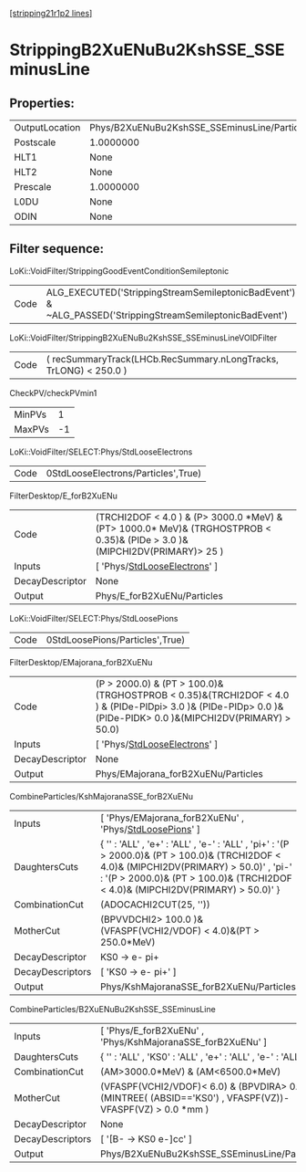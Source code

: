 [[stripping21r1p2 lines]](./stripping21r1p2-index)

# StrippingB2XuENuBu2KshSSE_SSEminusLine

## Properties:

|                |                                              |
|----------------|----------------------------------------------|
| OutputLocation | Phys/B2XuENuBu2KshSSE_SSEminusLine/Particles |
| Postscale      | 1.0000000                                    |
| HLT1           | None                                         |
| HLT2           | None                                         |
| Prescale       | 1.0000000                                    |
| L0DU           | None                                         |
| ODIN           | None                                         |

## Filter sequence:

LoKi::VoidFilter/StrippingGoodEventConditionSemileptonic

|      |                                                                                                          |
|------|----------------------------------------------------------------------------------------------------------|
| Code | ALG_EXECUTED('StrippingStreamSemileptonicBadEvent') & ~ALG_PASSED('StrippingStreamSemileptonicBadEvent') |

LoKi::VoidFilter/StrippingB2XuENuBu2KshSSE_SSEminusLineVOIDFilter

|      |                                                                   |
|------|-------------------------------------------------------------------|
| Code | ( recSummaryTrack(LHCb.RecSummary.nLongTracks, TrLONG) \< 250.0 ) |

CheckPV/checkPVmin1

|        |     |
|--------|-----|
| MinPVs | 1   |
| MaxPVs | -1  |

LoKi::VoidFilter/SELECT:Phys/StdLooseElectrons

|      |                                     |
|------|-------------------------------------|
| Code | 0StdLooseElectrons/Particles',True) |

FilterDesktop/E_forB2XuENu

|                 |                                                                                                                                   |
|-----------------|-----------------------------------------------------------------------------------------------------------------------------------|
| Code            | (TRCHI2DOF \< 4.0 ) & (P\> 3000.0 \*MeV) & (PT\> 1000.0\* MeV)& (TRGHOSTPROB \< 0.35)& (PIDe \> 3.0 )& (MIPCHI2DV(PRIMARY)\> 25 ) |
| Inputs          | [ 'Phys/[StdLooseElectrons](./stripping21r1p2-commonparticles-stdlooseelectrons)' ]                                             |
| DecayDescriptor | None                                                                                                                              |
| Output          | Phys/E_forB2XuENu/Particles                                                                                                       |

LoKi::VoidFilter/SELECT:Phys/StdLoosePions

|      |                                 |
|------|---------------------------------|
| Code | 0StdLoosePions/Particles',True) |

FilterDesktop/EMajorana_forB2XuENu

|                 |                                                                                                                                                                    |
|-----------------|--------------------------------------------------------------------------------------------------------------------------------------------------------------------|
| Code            | (P \> 2000.0) & (PT \> 100.0)& (TRGHOSTPROB \< 0.35)&(TRCHI2DOF \< 4.0 ) & (PIDe-PIDpi\> 3.0 )& (PIDe-PIDp\> 0.0 )&(PIDe-PIDK\> 0.0 )&(MIPCHI2DV(PRIMARY) \> 50.0) |
| Inputs          | [ 'Phys/[StdLooseElectrons](./stripping21r1p2-commonparticles-stdlooseelectrons)' ]                                                                              |
| DecayDescriptor | None                                                                                                                                                               |
| Output          | Phys/EMajorana_forB2XuENu/Particles                                                                                                                                |

CombineParticles/KshMajoranaSSE_forB2XuENu

|                  |                                                                                                                                                                                                                                    |
|------------------|------------------------------------------------------------------------------------------------------------------------------------------------------------------------------------------------------------------------------------|
| Inputs           | [ 'Phys/EMajorana_forB2XuENu' , 'Phys/[StdLoosePions](./stripping21r1p2-commonparticles-stdloosepions)' ]                                                                                                                        |
| DaughtersCuts    | { '' : 'ALL' , 'e+' : 'ALL' , 'e-' : 'ALL' , 'pi+' : '(P \> 2000.0)& (PT \> 100.0)& (TRCHI2DOF \< 4.0)& (MIPCHI2DV(PRIMARY) \> 50.0)' , 'pi-' : '(P \> 2000.0)& (PT \> 100.0)& (TRCHI2DOF \< 4.0)& (MIPCHI2DV(PRIMARY) \> 50.0)' } |
| CombinationCut   | (ADOCACHI2CUT(25, ''))                                                                                                                                                                                                             |
| MotherCut        | (BPVVDCHI2\> 100.0 )& (VFASPF(VCHI2/VDOF) \< 4.0)&(PT \> 250.0\*MeV)                                                                                                                                                               |
| DecayDescriptor  | KS0 -\> e- pi+                                                                                                                                                                                                                     |
| DecayDescriptors | [ 'KS0 -\> e- pi+' ]                                                                                                                                                                                                             |
| Output           | Phys/KshMajoranaSSE_forB2XuENu/Particles                                                                                                                                                                                           |

CombineParticles/B2XuENuBu2KshSSE_SSEminusLine

|                  |                                                                                                                |
|------------------|----------------------------------------------------------------------------------------------------------------|
| Inputs           | [ 'Phys/E_forB2XuENu' , 'Phys/KshMajoranaSSE_forB2XuENu' ]                                                   |
| DaughtersCuts    | { '' : 'ALL' , 'KS0' : 'ALL' , 'e+' : 'ALL' , 'e-' : 'ALL' }                                                   |
| CombinationCut   | (AM\>3000.0\*MeV) & (AM\<6500.0\*MeV)                                                                          |
| MotherCut        | (VFASPF(VCHI2/VDOF)\< 6.0) & (BPVDIRA\> 0.99)& (MINTREE( (ABSID=='KS0') , VFASPF(VZ))-VFASPF(VZ) \> 0.0 \*mm ) |
| DecayDescriptor  | None                                                                                                           |
| DecayDescriptors | [ '[B- -\> KS0 e-]cc' ]                                                                                    |
| Output           | Phys/B2XuENuBu2KshSSE_SSEminusLine/Particles                                                                   |
